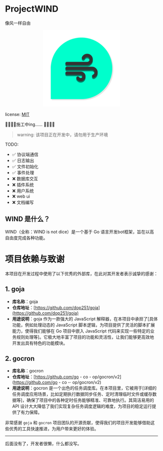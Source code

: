 # ProjectWIND
像风一样自由

<div style="text-align: center;"><img src="./icon.png" alt="ProjectWIND" width="50%" ></div>

license: [MIT](./LICENSE)

🚧🚧🚧🚧施工中ing…… 🚧🚧🚧🚧
> warning: 该项目正在开发中，请勿用于生产环境

TODO:
- ✅ 协议端通信
- ✅ 日志输出
- ✅ 文件初始化
- ✅ 事件处理
- ❌ 数据库交互
- ❌ 插件系统
- ❌ 用户系统
- ❌ web ui
- ❌ 文档编写

## WIND 是什么？

WIND（全称：WIND is not dice）是一个基于 Go 语言开发bot框架，旨在以高自由度完成各种功能。

# 项目依赖与致谢

本项目在开发过程中使用了以下优秀的外部库，在此对其开发者表示诚挚的感谢：

## 1. goja
- **库名称**：goja
- **仓库地址**：[https://github.com/dop251/goja](https://github.com/dop251/goja)
- **用途说明**：goja 作为一款强大的 JavaScript 解释器，在本项目中承担了[具体功能，例如处理动态的 JavaScript 脚本逻辑，为项目提供了灵活的脚本扩展能力，使得我们能够在 Go 项目中嵌入 JavaScript 代码来实现一些特定的业务规则处理等]。它极大地丰富了项目的功能和灵活性，让我们能够更高效地开发出具有特色的功能模块。

## 2. gocron
- **库名称**：gocron
- **仓库地址**：[https://github.com/go - co - op/gocron/v2](https://github.com/go - co -· op/gocron/v2)
- **用途说明**：gocron 是一个出色的任务调度库。在本项目里，它被用于[详细的任务调度应用场景，比如定期执行数据同步任务、定时清理临时文件或缓存数据等]，确保了项目中的各种定时任务能够精准、可靠地执行。其简洁易用的 API 设计大大降低了我们实现复杂任务调度逻辑的难度，为项目的稳定运行提供了有力保障。

非常感谢 `goja` 和 `gocron` 项目团队的开源贡献，使得我们的项目开发能够借助这些优秀的工具快速推进，为用户带来更好的体验。

---
后面没有了，开发者很懒，什么都没写。